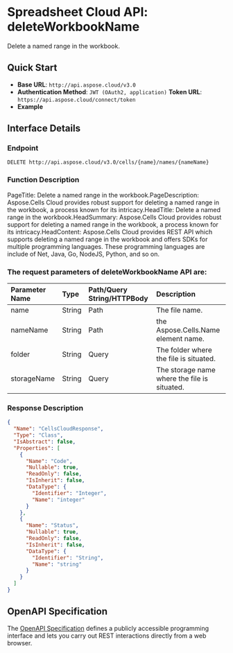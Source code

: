 # **Spreadsheet Cloud API: deleteWorkbookName**

Delete a named range in the workbook. 


## **Quick Start**

- **Base URL**: `http://api.aspose.cloud/v3.0`
- **Authentication Method**: `JWT (OAuth2, application)`  **Token URL**: `https://api.aspose.cloud/connect/token`
- **Example** 

## **Interface Details**

### **Endpoint** 

```
DELETE http://api.aspose.cloud/v3.0/cells/{name}/names/{nameName}
```
### **Function Description**
PageTitle: Delete a named range in the workbook.PageDescription: Aspose.Cells Cloud provides robust support for deleting a named range in the workbook, a process known for its intricacy.HeadTitle:  Delete a named range in the workbook.HeadSummary: Aspose.Cells Cloud provides robust support for deleting a named range in the workbook, a process known for its intricacy.HeadContent: Aspose.Cells Cloud provides REST API which supports deleting a named range in the workbook and offers SDKs for multiple programming languages. These programming languages are include of Net, Java, Go, NodeJS, Python, and so on.

### The request parameters of **deleteWorkbookName** API are: 

| Parameter Name | Type | Path/Query String/HTTPBody | Description | 
| :- | :- | :- |:- | 
|name|String|Path|The file name.|
|nameName|String|Path|the Aspose.Cells.Name element name.|
|folder|String|Query|The folder where the file is situated.|
|storageName|String|Query|The storage name where the file is situated.|

### **Response Description**
```json
{
  "Name": "CellsCloudResponse",
  "Type": "Class",
  "IsAbstract": false,
  "Properties": [
    {
      "Name": "Code",
      "Nullable": true,
      "ReadOnly": false,
      "IsInherit": false,
      "DataType": {
        "Identifier": "Integer",
        "Name": "integer"
      }
    },
    {
      "Name": "Status",
      "Nullable": true,
      "ReadOnly": false,
      "IsInherit": false,
      "DataType": {
        "Identifier": "String",
        "Name": "string"
      }
    }
  ]
}
```


## OpenAPI Specification

The [OpenAPI Specification](https://reference.aspose.cloud/cells/#/WorkbookController/DeleteWorkbookName) defines a publicly accessible programming interface and lets you carry out REST interactions directly from a web browser.



